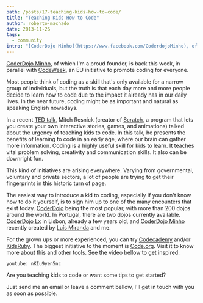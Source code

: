 ```yaml
---
path: /posts/17-teaching-kids-how-to-code/
title: "Teaching Kids How to Code"
author: roberto-machado
date: 2013-11-26
tags:
  - community
intro: "[CoderDojo Minho](https://www.facebook.com/CoderdojoMinho), of which I'm a proud founder, is back this week, in parallel with [CodeWeek](https://codeweek.eu/), an EU initiative to promote coding for everyone."
---
```


[CoderDojo Minho](https://www.facebook.com/CoderdojoMinho), of which I'm a proud founder, is back this week, in parallel with [CodeWeek](https://codeweek.eu/), an EU initiative to promote coding for everyone.

Most people think of coding as a skill that's only available for a narrow group of individuals, but the truth is that each day more and more people decide to learn how to code due to the impact it already has in our daily lives. In the near future, coding might be as important and natural as speaking English nowadays.

In a recent [TED talk](https://www.ted.com/talks/mitch_resnick_let_s_teach_kids_to_code.html), Mitch Resnick (creator of [Scratch](https://scratch.mit.edu/), a program that lets you create your own interactive stories, games, and animations) talked about the urgency of teaching kids to code. 
In this talk, he presents the benefits of learning to code in an early age, where our brain can gather more information.
Coding is a highly useful skill for kids to learn. It teaches vital problem solving, creativity and communication skills. It also can be downright fun. 

This kind of initiatives are arising everywhere.
Varying from governmental, voluntary and private sectors, a lot of people are trying to get their fingerprints in this historic turn of page.

The easiest way to introduce a kid to coding, especially if you don't know how to do it yourself, is to sign him up to one of the many encounters that exist today. [CoderDojo](https://coderdojo.com/#zoom=3&lat=48.9225&lon=-35.15625&layers=00B0T) being the most popular, with more than 200 dojos around the world. In Portugal, there are two dojos currently available. [CoderDojo Lx](https://www.coderdojo-lx.pt/) in Lisbon, already a few years old, and [CoderDojo Minho](https://www.facebook.com/CoderdojoMinho) recently created by [Luís Miranda](https://twitter.com/luispmiranda) and me. 


For the grown ups or more experienced, you can try [Codecademy](https://www.codecademy.com/) and/or [KidsRuby](https://www.kidsruby.com). The biggest initiative to the moment is [Code.org](https://code.org/). Visit it to know more about this and other tools. 
See the video bellow to get inspired:

`youtube: nKIu9yen5nc`

Are you teaching kids to code or want some tips to get started? 

Just send me an email or leave a comment bellow, I'll get in touch with you as soon as possible.

